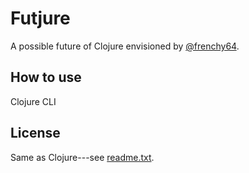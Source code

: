 # Futjure

A possible future of Clojure envisioned by [@frenchy64](https://github.com/frenchy64).

## How to use

Clojure CLI

## License

Same as Clojure---see [readme.txt](readme.txt).
